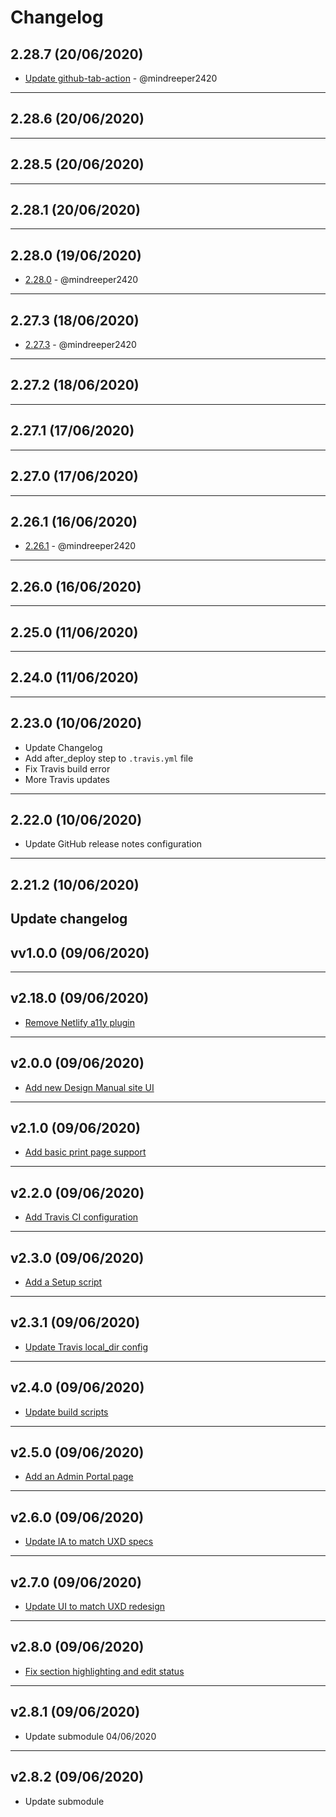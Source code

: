 # Changelog

## 2.28.7 (20/06/2020)
- [Update github-tab-action](https://github.com/redhat-developer/design-manual/commit/db910f049b3929b920a99cb058aeb0d01b247481) - @mindreeper2420

---

## 2.28.6 (20/06/2020)

---

## 2.28.5 (20/06/2020)

---

## 2.28.1 (20/06/2020)

---

## 2.28.0 (19/06/2020)
- [2.28.0](https://github.com/redhat-developer/design-manual/commit/586197647775fc20fd0be36e85df0723567ba3fa) - @mindreeper2420

---

## 2.27.3 (18/06/2020)
- [2.27.3](https://github.com/redhat-developer/design-manual/commit/165ae4b45d02970911509f2021da65fed3d411c7) - @mindreeper2420

---

## 2.27.2 (18/06/2020)

---

## 2.27.1 (17/06/2020)

---

## 2.27.0 (17/06/2020)

---

## 2.26.1 (16/06/2020)
- [2.26.1](https://github.com/redhat-developer/design-manual/commit/caadb5ad922d52a54a27438d62e8fb2303c2f520) - @mindreeper2420

---

## 2.26.0 (16/06/2020)

---

## 2.25.0 (11/06/2020)

---

## 2.24.0 (11/06/2020)

---

## 2.23.0 (10/06/2020)
- Update Changelog
- Add after_deploy step to `.travis.yml` file
- Fix Travis build error
- More Travis updates
---

## 2.22.0 (10/06/2020)
- Update GitHub release notes configuration
---

## 2.21.2 (10/06/2020)
Update changelog
---

## vv1.0.0 (09/06/2020)


---

## v2.18.0 (09/06/2020)
- [Remove Netlify a11y plugin](https://github.com/redhat-developer/design-manual/commit/ec19cebedab5aa63d2d0416ad808dac3ba0c2476)
---

## v2.0.0 (09/06/2020)
- [Add new Design Manual site UI](https://github.com/redhat-developer/design-manual/commit/5aed705f70a710d5dc96b44afcbb729b9b1eb845)
---

## v2.1.0 (09/06/2020)
- [Add basic print page support](https://github.com/redhat-developer/design-manual/commit/d6bd381e9958c426dddbaa58f9c4a31804cfead1)
---

## v2.2.0 (09/06/2020)
- [Add Travis CI configuration](https://github.com/redhat-developer/design-manual/commit/15e31994304871e7d79acecf83d4cabc1b98ffbf)
---

## v2.3.0 (09/06/2020)
- [Add a Setup script](https://github.com/redhat-developer/design-manual/commit/d31d51727ec333bb3d152b385718ba7cf9db0893)
---

## v2.3.1 (09/06/2020)
- [Update Travis local_dir config](https://github.com/redhat-developer/design-manual/commit/fce75a69f05bfce830b0a004c48236013510f0f5)
---

## v2.4.0 (09/06/2020)
- [Update build scripts](https://github.com/redhat-developer/design-manual/commit/3078d71e99e20f8a0a83b4e8f19b46f0319772fd)
---

## v2.5.0 (09/06/2020)
- [Add an Admin Portal page](https://github.com/redhat-developer/design-manual/commit/7707e9166bd3594a187021a40682f23f44b5007d)
---

## v2.6.0 (09/06/2020)
- [Update IA to match UXD specs](https://github.com/redhat-developer/design-manual/commit/87614f74265e313b6c13e2826cc3e8e9c46457e4)
---

## v2.7.0 (09/06/2020)
- [Update UI to match UXD redesign](https://github.com/redhat-developer/design-manual/commit/92c74ac2db8d18dd03f91eba2c62553c6d0ba2ac)
---

## v2.8.0 (09/06/2020)
- [Fix section highlighting and edit status](https://github.com/redhat-developer/design-manual/commit/f8e39f42ed70b01141f3a753debed4973086dc4b)
---

## v2.8.1 (09/06/2020)
- Update submodule 04/06/2020
---

## v2.8.2 (09/06/2020)
- Update submodule